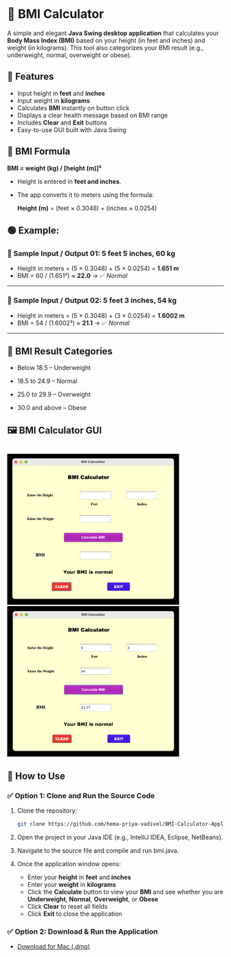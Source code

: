 # 🧮 BMI Calculator

A simple and elegant **Java Swing desktop application** that calculates your **Body Mass Index (BMI)** based on your height (in feet and inches) and weight (in kilograms). This tool also categorizes your BMI result (e.g., underweight, normal, overweight or obese).

## 🔧 Features

- Input height in **feet** and **inches**
- Input weight in **kilograms**
- Calculates **BMI** instantly on button click
- Displays a clear health message based on BMI range
- Includes **Clear** and **Exit** buttons
- Easy-to-use GUI built with Java Swing

## 📐 BMI Formula

**BMI = weight (kg) / [height (m)]²**

- Height is entered in **feet and inches**.
- The app converts it to meters using the formula:

  **Height (m)** = (feet × 0.3048) + (inches × 0.0254)

**🟢 Example:**  
---

### 🧪 Sample Input / Output 01:  5 feet 5 inches, 60 kg

- Height in meters = (5 × 0.3048) + (5 × 0.0254) = **1.651 m**
- BMI = 60 / (1.651²) ≈ **22.0** → ✅ *Normal*

---

### 🧪 Sample Input / Output 02: 5 feet 3 inches, 54 kg

- Height in meters = (5 × 0.3048) + (3 × 0.0254) = **1.6002 m**
- BMI = 54 / (1.6002²) ≈ **21.1** → ✅ *Normal*

---

## 💬 BMI Result Categories

- Below 18.5 – Underweight

- 18.5 to 24.9 – Normal

- 25.0 to 29.9 – Overweight

- 30.0 and above – Obese

## 🖼️ BMI Calculator GUI

<br>
<img src="https://github.com/hema-priya-vadivel/BMI-Calculator-Application/blob/master/assets/image-1.png" alt="BMI Calculator GUI - 1" width="400">
<br>
<img src="https://github.com/hema-priya-vadivel/BMI-Calculator-Application/blob/master/assets/image-2.png" alt="BMI Calculator GUI - 2" width="400">
<br>

## 🚀 How to Use

### ✅ Option 1: Clone and Run the Source Code

1. Clone the repository:
   
    ```bash
    git clone https://github.com/hema-priya-vadivel/BMI-Calculator-Application.git
    
2. Open the project in your Java IDE (e.g., IntelliJ IDEA, Eclipse, NetBeans).

3. Navigate to the source file and compile and run bmi.java.

4. Once the application window opens:

   - Enter your **height** in **feet** and **inches**
   - Enter your **weight** in **kilograms**
   - Click the **Calculate** button to view your **BMI** and see whether you are **Underweight**, **Normal**, **Overweight**, or **Obese**
   - Click **Clear** to reset all fields
   - Click **Exit** to close the application

### ✅ Option 2: Download & Run the Application

- [Download for Mac (.dmg)](https://github.com/hema-priya-vadivel/BMI-Calculator-Application/blob/master/releases/download/BMICalculator-macOS-1.0.dmg)



